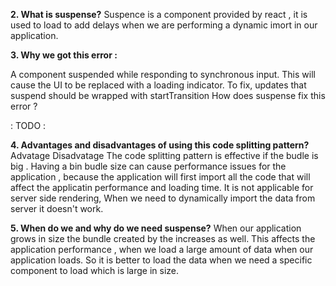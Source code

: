   **2. What is suspense?**
Suspence is a component provided by react , it is used to load to add delays when we are performing a dynamic imort in our application.

**3. Why we got this error :**

A component suspended while responding to synchronous input. This will cause the UI to be replaced with a loading indicator. To fix, updates that suspend should be wrapped with startTransition
How does suspense fix this error ?

: TODO :

**4. Advantages and disadvantages of using this code splitting pattern?**
Advatage	Disadvatage
The code splitting pattern is effective if the budle is big . Having a bin budle size can cause performance issues for the application , because the application will first import all the code that will affect the applicatin performance and loading time.	It is not applicable for server side rendering, When we need to dynamically import the data from server it doesn't work.

**5. When do we and why do we need suspense?**
When our application grows in size the bundle created by the increases as well. This affects the application performance , when we load a large amount of data when our application loads. So it is better to load the data when we need a specific component to load which is large in size.



